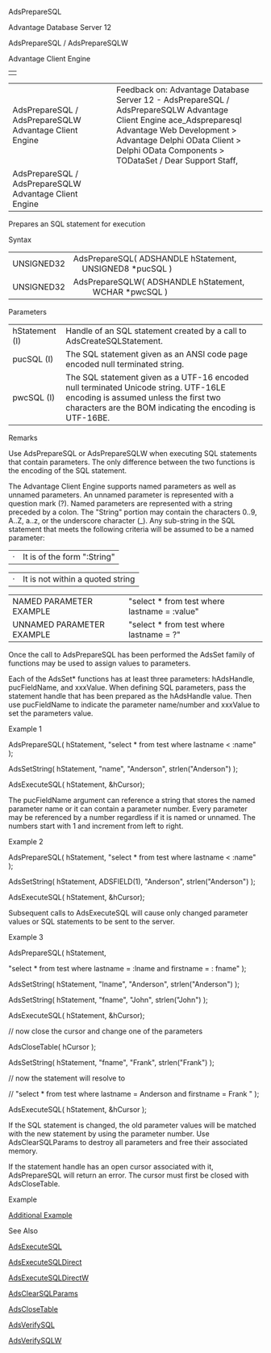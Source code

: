 AdsPrepareSQL




Advantage Database Server 12  

AdsPrepareSQL / AdsPrepareSQLW

Advantage Client Engine

|  |
| --- |
|  |

|  |  |  |  |  |
| --- | --- | --- | --- | --- |
| AdsPrepareSQL / AdsPrepareSQLW  Advantage Client Engine |  |  | Feedback on: Advantage Database Server 12 - AdsPrepareSQL / AdsPrepareSQLW Advantage Client Engine ace\_Adspreparesql Advantage Web Development > Advantage Delphi OData Client > Delphi OData Components > TODataSet / Dear Support Staff, |  |
| AdsPrepareSQL / AdsPrepareSQLW  Advantage Client Engine |  |  |  |  |

Prepares an SQL statement for execution

Syntax

|  |  |
| --- | --- |
| UNSIGNED32 | AdsPrepareSQL( ADSHANDLE hStatement,                UNSIGNED8 \*pucSQL ) |
| UNSIGNED32 | AdsPrepareSQLW( ADSHANDLE hStatement,                 WCHAR \*pwcSQL ) |

Parameters

|  |  |
| --- | --- |
| hStatement (I) | Handle of an SQL statement created by a call to AdsCreateSQLStatement. |
| pucSQL (I) | The SQL statement given as an ANSI code page encoded null terminated string. |
| pwcSQL (I) | The SQL statement given as a UTF-16 encoded null terminated Unicode string. UTF-16LE encoding is assumed unless the first two characters are the BOM indicating the encoding is UTF-16BE. |

Remarks

Use AdsPrepareSQL or AdsPrepareSQLW when executing SQL statements that contain parameters. The only difference between the two functions is the encoding of the SQL statement.

The Advantage Client Engine supports named parameters as well as unnamed parameters. An unnamed parameter is represented with a question mark (?). Named parameters are represented with a string preceded by a colon. The "String" portion may contain the characters 0..9, A..Z, a..z, or the underscore character (\_). Any sub-string in the SQL statement that meets the following criteria will be assumed to be a named parameter:

|  |  |
| --- | --- |
| · | It is of the form ":String" |

|  |  |
| --- | --- |
| · | It is not within a quoted string |

|  |  |
| --- | --- |
| NAMED PARAMETER EXAMPLE | "select \* from test where lastname = :value" |
| UNNAMED PARAMETER EXAMPLE | "select \* from test where lastname = ?" |

Once the call to AdsPrepareSQL has been performed the AdsSet family of functions may be used to assign values to parameters.

Each of the AdsSet\* functions has at least three parameters: hAdsHandle, pucFieldName, and xxxValue. When defining SQL parameters, pass the statement handle that has been prepared as the hAdsHandle value. Then use pucFieldName to indicate the parameter name/number and xxxValue to set the parameters value.

Example 1

AdsPrepareSQL( hStatement, "select \* from test where lastname < :name" );

AdsSetString( hStatement, "name", "Anderson", strlen("Anderson") );

AdsExecuteSQL( hStatement, &hCursor);

The pucFieldName argument can reference a string that stores the named parameter name or it can contain a parameter number. Every parameter may be referenced by a number regardless if it is named or unnamed. The numbers start with 1 and increment from left to right.

Example 2

AdsPrepareSQL( hStatement, "select \* from test where lastname < :name" );

AdsSetString( hStatement, ADSFIELD(1), "Anderson", strlen("Anderson") );

AdsExecuteSQL( hStatement, &hCursor);

Subsequent calls to AdsExecuteSQL will cause only changed parameter values or SQL statements to be sent to the server.

Example 3

AdsPrepareSQL( hStatement,

"select \* from test where lastname = :lname and firstname = : fname" );

AdsSetString( hStatement, "lname", "Anderson", strlen("Anderson") );

AdsSetString( hStatement, "fname", "John", strlen("John") );

AdsExecuteSQL( hStatement, &hCursor);

// now close the cursor and change one of the parameters

AdsCloseTable( hCursor );

AdsSetString( hStatement, "fname", "Frank", strlen("Frank") );

// now the statement will resolve to

// "select \* from test where lastname = Anderson and firstname = Frank " );

AdsExecuteSQL( hStatement, &hCursor );

If the SQL statement is changed, the old parameter values will be matched with the new statement by using the parameter number. Use AdsClearSQLParams to destroy all parameters and free their associated memory.

If the statement handle has an open cursor associated with it, AdsPrepareSQL will return an error. The cursor must first be closed with AdsCloseTable.

Example

[Additional Example](ace_more_examples.htm#adspreparesqlexample)

See Also

[AdsExecuteSQL](ace_adsexecutesql.htm)

[AdsExecuteSQLDirect](ace_adsexecutesqldirect.htm)

[AdsExecuteSQLDirectW](ace_adsexecutesqldirect.htm)

[AdsClearSQLParams](ace_adsclearsqlparams.htm)

[AdsCloseTable](ace_adsclosetable.htm)

[AdsVerifySQL](ace_adsverifysql.htm)

[AdsVerifySQLW](ace_adsverifysql.htm)